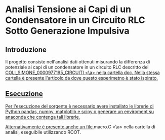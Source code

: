 <h1>Analisi Tensione ai Capi di un Condensatore in un Circuito RLC Sotto Generazione Impulsiva</h1>
<h2>Introduzione</h2>
<p>Il progetto consiste nell'analisi dati ottenuti misurando la differenza di potenziale ai capi di un condensatore in un circuito RLC descritto del <a href="https://github.com/JustSimone/Impulsive_RLC_Experiment/blob/main/doc/COLI_SIMONE_0000977195_CIRCUITI.pdf"> COLI_SIMONE_0000977195_CIRCUITI <\a> nella cartella doc.
Nella stessa cartella è presente l'articolo da dove questo esperimetno è stato ispirato.</p>
<h2>Esecuzione</h2>
<p>Per l'esecuzione del sorgente è necessario avere installato le librerie di Python pandas, numpy, matplotlib e scipy o generare un enviroment su anaconda che contenga tali librerie.</p>
<p>Alternativamente è presente anche un file <a herf="https://github.com/JustSimone/Impulsive_RLC_Experiment/blob/main/analysis/macro.C)"> macro.C <\a> nella cartella di analisi, eseguibile utilizzando ROOT.</p>
